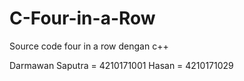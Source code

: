 # C-Four-in-a-Row
Source code four in a row dengan c++

Darmawan Saputra = 4210171001
Hasan = 4210171029
